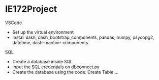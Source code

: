 # IE172Project
VSCode
- Set up the virtual environment
- Install dash, dash_bootstrap_components, pandas, numpy, psycopg2, datetime, dash-mantine-components

SQL
- Create a database inside SQL
- Input the SQL credentials on dbconnect.py
- Create the database using the code:
Create Table ...
